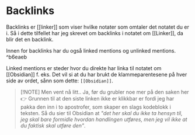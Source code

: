 # Backlinks

Backlinks er [[linker]] som viser hvilke notater som omtaler det notatet du er i. Så i dette tilfellet har jeg skrevet om backlinks i notatet om [[Linker]], da blir det en backlink.

Innen for backlinks har du også linked mentions og unlinked mentions. ^b6eaeb

Linked mentions er steder hvor du direkte har linka til notatet om [[Obsidian]] f. eks. Det vil si at du har brukt de klammeparentesene på hver side av ordet, sånn som dette: ``[[Obsidian]]``.

> [!NOTE] Men vent nå litt..
> Ja, før du grubler noe mer på den saken her 👉 Grunnen til at den siste linken ikke er klikkbar er fordi jeg har pakka den inn i to apostrofer, som skaper en slags kodeblokk i teksten. Så du sier til Obsidian at *"det her skal du ikke ta hensyn til, jeg skal bare formidle hvordan handlingen utføres, men jeg vil ikke at du faktisk skal utføre den"*.